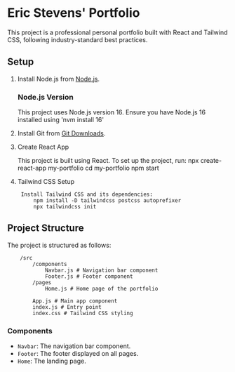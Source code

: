# Eric Stevens' Portfolio

This project is a professional personal portfolio built with React and Tailwind CSS, following industry-standard best practices.

## Setup

1. Install Node.js from [Node.js](https://nodejs.org/).
    ### Node.js Version

    This project uses Node.js version 16. Ensure you have Node.js 16 installed using 'nvm install 16'

2. Install Git from [Git Downloads](https://git-scm.com/downloads).

3. Create React App

    This project is built using React. To set up the project, run:
        npx create-react-app my-portfolio
        cd my-portfolio
        npm start

4. Tailwind CSS Setup

        Install Tailwind CSS and its dependencies:
            npm install -D tailwindcss postcss autoprefixer
            npx tailwindcss init


## Project Structure

The project is structured as follows:
```
    /src 
        /components 
            Navbar.js # Navigation bar component 
            Footer.js # Footer component 
        /pages 
            Home.js # Home page of the portfolio 
        
        App.js # Main app component 
        index.js # Entry point 
        index.css # Tailwind CSS styling
```

### Components

- `Navbar`: The navigation bar component.
- `Footer`: The footer displayed on all pages.
- `Home`: The landing page.
